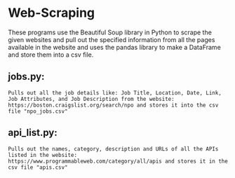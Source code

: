 # Web-Scraping

These programs use the Beautiful Soup library in Python to scrape the given websites and pull out the specified information from all the pages available in the website and uses the pandas library to make a DataFrame and store them into a csv file. 

## jobs.py: 

	Pulls out all the job details like: Job Title, Location, Date, Link, Job Attributes, and Job Description from the website: https://boston.craigslist.org/search/npo and stores it into the csv file "npo_jobs.csv" 

## api_list.py: 
	
	Pulls out the names, category, description and URLs of all the APIs listed in the website: https://www.programmableweb.com/category/all/apis and stores it in the csv file "apis.csv" 